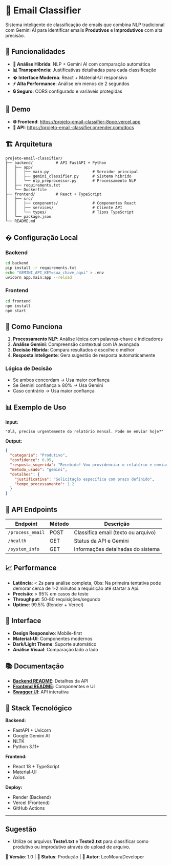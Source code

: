 # 📧 Email Classifier

Sistema inteligente de classificação de emails que combina NLP tradicional com Gemini AI para identificar emails **Produtivos** e **Improdutivos** com alta precisão.

## 🎯 Funcionalidades

- **🤖 Análise Híbrida**: NLP + Gemini AI com comparação automática
- **📊 Transparência**: Justificativas detalhadas para cada classificação
- **� Interface Moderna**: React + Material-UI responsivo
- **⚡ Alta Performance**: Análise em menos de 2 segundos
- **🔒 Seguro**: CORS configurado e variáveis protegidas

## 🚀 Demo

- **🌐 Frontend**: https://projeto-email-classifier-8poe.vercel.app
- **🔌 API**: https://projeto-email-classifier.onrender.com/docs

## 🏗️ Arquitetura

```
projeto-email-classifier/
├── backend/          # API FastAPI + Python
│   ├── app/
│   │   ├── main.py                   # Servidor principal
│   │   ├── gemini_classifier.py      # Sistema híbrido
│   │   └── nlp_preprocessor.py       # Processamento NLP
│   ├── requirements.txt
│   └── Dockerfile
├── frontend/         # React + TypeScript
│   ├── src/
│   │   ├── components/               # Componentes React
│   │   ├── services/                 # Cliente API
│   │   └── types/                    # Tipos TypeScript
│   └── package.json
└── README.md
```

## �️ Configuração Local

### Backend
```bash
cd backend
pip install -r requirements.txt
echo "GEMINI_API_KEY=sua_chave_aqui" > .env
uvicorn app.main:app --reload
```

### Frontend
```bash
cd frontend
npm install
npm start
```

## 🤖 Como Funciona

1. **Processamento NLP**: Análise léxica com palavras-chave e indicadores
2. **Análise Gemini**: Compreensão contextual com IA avançada
3. **Decisão Híbrida**: Compara resultados e escolhe o melhor
4. **Resposta Inteligente**: Gera sugestão de resposta automaticamente

### Lógica de Decisão
- Se ambos concordam → Usa maior confiança
- Se Gemini confiança ≥ 80% → Usa Gemini
- Caso contrário → Usa maior confiança

## 📊 Exemplo de Uso

**Input:**
```
"Olá, preciso urgentemente do relatório mensal. Pode me enviar hoje?"
```

**Output:**
```json
{
  "categoria": "Produtivo",
  "confidence": 0.95,
  "resposta_sugerida": "Recebido! Vou providenciar o relatório e enviar ainda hoje.",
  "metodo_usado": "gemini",
  "detalhes": {
    "justificativa": "Solicitação específica com prazo definido",
    "tempo_processamento": 1.2
  }
}
```

## 📡 API Endpoints

| Endpoint | Método | Descrição |
|----------|--------|-----------|
| `/process_email` | POST | Classifica email (texto ou arquivo) |
| `/health` | GET | Status da API e Gemini |
| `/system_info` | GET | Informações detalhadas do sistema |

## 📈 Performance

- **Latência**: < 2s para análise completa, Obs: Na primeira tentativa pode demorar cerca de 1-2 minutos a requisição até startar a Api. 
- **Precisão**: > 95% em casos de teste
- **Throughput**: 50-80 requisições/segundo
- **Uptime**: 99.5% (Render + Vercel)

## 🎨 Interface

- **Design Responsivo**: Mobile-first
- **Material-UI**: Componentes modernos
- **Dark/Light Theme**: Suporte automático
- **Análise Visual**: Comparação lado a lado

## 📚 Documentação

- **[Backend README](./backend/README.md)**: Detalhes da API
- **[Frontend README](./frontend/README.md)**: Componentes e UI
- **[Swagger UI](https://projeto-email-classifier.onrender.com/docs)**: API interativa

## 🔧 Stack Tecnológico

**Backend:**
- FastAPI + Uvicorn
- Google Gemini AI
- NLTK
- Python 3.11+

**Frontend:**
- React 18 + TypeScript
- Material-UI
- Axios

**Deploy:**
- Render (Backend)
- Vercel (Frontend)
- GitHub Actions

---

## Sugestão ##
- Utilize os arquivos **Teste1.txt** e **Teste2.txt**  para classificar como produtivo ou improdutivo através do upload de arquivo.

**📅 Versão**: 1.0 | **🚀 Status**: Produção | **👨‍ Autor**: LeoMouraDeveloper
